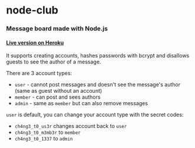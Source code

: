 # node-club

### Message board made with Node.js
####  [Live version on Heroku](https://fast-caverns-01667.herokuapp.com/)

It supports creating accounts, hashes passwords with bcrypt and disallows guests to see the author of a message.

There are 3 account types:
* `user` - cannot post messages and doesn't see the message's author (same as guest without an account)
* `member` - can post and sees authors
* `admin` - same as `member` but can also remove messages

`user` is default, you can change your account type with the secret codes:
* `ch4ng3_t0_us3r` changes account back to `user`
* `ch4ng3_t0_m3mb3r` to `member`
* `ch4ng3_t0_1337` to `admin`
